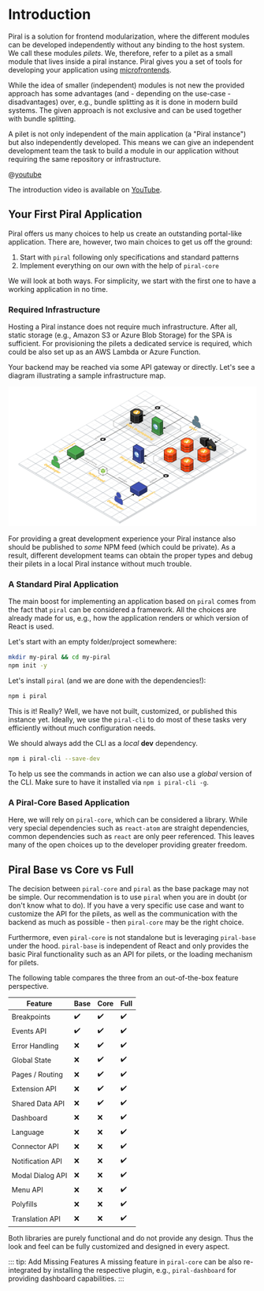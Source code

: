 # Introduction

Piral is a solution for frontend modularization, where the different modules can be developed independently without any binding to the host system. We call these modules *pilets*. We, therefore, refer to a pilet as a small module that lives inside a piral instance. Piral gives you a set of tools for developing your application using [microfrontends](https://martinfowler.com/articles/micro-frontends.html).

While the idea of smaller (independent) modules is not new the provided approach has some advantages (and - depending on the use-case - disadvantages) over, e.g., bundle splitting as it is done in modern build systems. The given approach is not exclusive and can be used together with bundle splitting.

A pilet is not only independent of the main application (a "Piral instance") but also independently developed. This means we can give an independent development team the task to build a module in our application without requiring the same repository or infrastructure.

@[youtube](SkKvpBHy_5I)

The introduction video is available on [YouTube](https://youtu.be/SkKvpBHy_5I).

## Your First Piral Application

Piral offers us many choices to help us create an outstanding portal-like application. There are, however, two main choices to get us off the ground:

1. Start with `piral` following only specifications and standard patterns
2. Implement everything on our own with the help of `piral-core`

We will look at both ways. For simplicity, we start with the first one to have a working application in no time.

### Required Infrastructure

Hosting a Piral instance does not require much infrastructure. After all, static storage (e.g., Amazon S3 or Azure Blob Storage) for the SPA is sufficient. For provisioning the pilets a dedicated service is required, which could be also set up as an AWS Lambda or Azure Function.

Your backend may be reached via some API gateway or directly. Let's see a diagram illustrating a sample infrastructure map.

![A Standard Piral Infrastructure](./diagrams/infrastructure.svg)

For providing a great development experience your Piral instance also should be published to *some* NPM feed (which could be private). As a result, different development teams can obtain the proper types and debug their pilets in a local Piral instance without much trouble.

### A Standard Piral Application

The main boost for implementing an application based on `piral` comes from the fact that `piral` can be considered a framework. All the choices are already made for us, e.g., how the application renders or which version of React is used.

Let's start with an empty folder/project somewhere:

```sh
mkdir my-piral && cd my-piral
npm init -y
```

Let's install `piral` (and we are done with the dependencies!):

```sh
npm i piral
```

This is it! Really? Well, we have not built, customized, or published this instance yet. Ideally, we use the `piral-cli` to do most of these tasks very efficiently without much configuration needs.

We should always add the CLI as a *local* **dev** dependency.

```sh
npm i piral-cli --save-dev
```

To help us see the commands in action we can also use a *global* version of the CLI. Make sure to have it installed via `npm i piral-cli -g`.

### A Piral-Core Based Application

Here, we will rely on `piral-core`, which can be considered a library. While very special dependencies such as `react-atom` are straight dependencies, common dependencies such as `react` are only peer referenced. This leaves many of the open choices up to the developer providing greater freedom.

## Piral Base vs Core vs Full

The decision between `piral-core` and `piral` as the base package may not be simple. Our recommendation is to use `piral` when you are in doubt (or don't know what to do). If you have a very specific use case and want to customize the API for the pilets, as well as the communication with the backend as much as possible - then `piral-core` may be the right choice.

Furthermore, even `piral-core` is not standalone but is leveraging `piral-base` under the hood. `piral-base` is independent of React and only provides the basic Piral functionality such as an API for pilets, or the loading mechanism for pilets.

The following table compares the three from an out-of-the-box feature perspective.

| Feature          | Base  | Core  | Full |
|------------------|-------|-------|------|
| Breakpoints      | ️️️✔️     | ️️️✔️     | ✔️    |
| Events API       | ️️️✔️     | ️️️✔️     | ✔️    |
| Error Handling   | ️️️❌    | ️️️✔️     | ✔️    |
| Global State     | ️️️❌    | ️️️✔️     | ✔️    |
| Pages / Routing  | ️️️❌    | ️️️✔️     | ✔️    |
| Extension API    | ️️️❌    | ️️️✔️     | ✔️    |
| Shared Data API  | ️️️❌    | ️️️✔️     | ✔️    |
| Dashboard        | ️️️❌    | ️️️❌    | ✔️    |
| Language         | ️️️❌    | ️️️❌    | ✔️    |
| Connector API    | ️️️❌    | ️️️❌    | ✔️    |
| Notification API | ️️️❌    | ️️️❌    | ✔️    |
| Modal Dialog API | ️️️❌    | ️️️❌    | ✔️    |
| Menu API         | ️️️❌    | ️️️❌    | ✔️    |
| Polyfills        | ️️️❌    | ❌    | ✔️    |
| Translation API  | ️️️❌    | ❌    | ✔️    |

Both libraries are purely functional and do not provide any design. Thus the look and feel can be fully customized and designed in every aspect.

::: tip: Add Missing Features
A missing feature in `piral-core` can be also re-integrated by installing the respective plugin, e.g., `piral-dashboard` for providing dashboard capabilities.
:::
